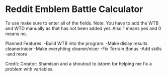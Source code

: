 # Reddit Emblem Battle Calculator
To use make sure to enter all of the fields.
Note: You have to add the WTB and WTD manually as that has not been added yet.
Also 1 means yes and 0 means no.

Planned Features:
-Build WTB into the program.
-Make dislay results cleaner/nicer
-Make everyhting cleaner/nicer
-Fix Terrain Bonus
-Add skills
-and more

Credit: 
Creator: Shamison
and a shoutout to istorm for helping me fix a problem with variables.
